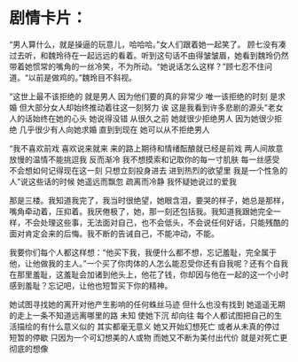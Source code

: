 

# 剧情卡片：

“男人算什么，就是操逼的玩意儿，哈哈哈。”女人们跟着她一起笑了。 顾七没有凑过去听，和魏玲待在一起远远的看着。听到这句话不由得皱皱眉，她看到魏玲仍然带着她惯常的嘴角的一丝冷笑，不为所动。“她说话怎么这样？”顾七忍不住问道。“以前是做鸡的。”魏玲目不斜视。


“这世上最不该拒绝的 就是男人 因为他们要的真的非常少 唯一该拒绝的时刻 是求婚 但大部分女人却始终推动着往这一刻努力 诶 这是我看到许多悲剧的源头”老女人的话始终在她的心头 她说得没错 从很久之前 她就很少拒绝男人 因为她很少拒绝 几乎很少有人向她求婚 直到到现在 她可以从不拒绝男人


“我不喜欢前戏 喜欢说来就来 来的路上期待和情绪酝酿就已经是前戏 两人间故意放慢的温情不能挑逗我 反而渐冷 我不想摸索和记取你的每一寸肌肤 每一丝感受 不会想如何记得现在这一刻 只想立刻投身进去 进到热烈的欲望里 我是一个性急的人”说这些话的时候 她遥远而飘忽 疏离而冷静 我怀疑她说过的爱我


那是三楼。我知道我完了，我当时很绝望，她眼含泪，要哭的样子，她总是那样，嘴角牵动着，压抑着。我厌倦极了，她，那一刻还包括我。我知道我跟她完全一样，不会处理这些事，无法面对自己，也不会低头，不会说任何好话，只能残酷的面对肯定会来的后悔。我不断的告诫自己，不能冲动，不能。

我要你们每个人都这样想：“他买下我，我便什么都不想，忘记羞耻，完全属于他，让他做我的主人。”一个买了你肉体的人怎么能忍受你还有自我呢？还有个自我在那里羞耻，这羞耻会加诸到他头上，他花了钱，你却因与他在一起的这一个小时感到羞耻？忘记吧，让他也短暂买下你的精神。



她试图寻找她的离开对他产生影响的任何蛛丝马迹 但什么也没有找到 她遥遥无期的走上一条不知道远离哪里的路 未知 使她下沉 却向往 每个人都试图把自己的生活描绘的有什么意义似的 其实都毫无意义 她又开始幻想死亡 或者从未真的停过 短暂的停歇 只因为一个可幻想美的人或物 而她又不断为美付出代价 就是对死亡更彻底的想像 
